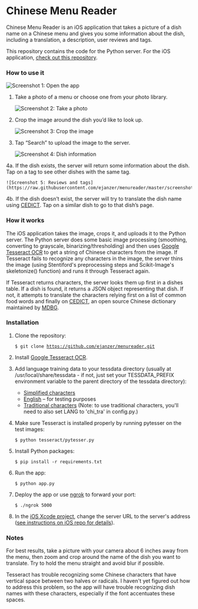 # Chinese Menu Reader

Chinese Menu Reader is an iOS application that takes a picture of a dish name on a Chinese menu and gives you some information about the dish, including a translation, a description, user reviews and tags.

This repository contains the code for the Python server. For the iOS application, [check out this repository](https://github.com/ejanzer/menureader_ios).

### How to use it
![Screenshot 1: Open the app](https://raw.githubusercontent.com/ejanzer/menureader/master/screenshots/app1.jpg)

1. Take a photo of a menu or choose one from your photo library.

    ![Screenshot 2: Take a photo](https://raw.githubusercontent.com/ejanzer/menureader/master/screenshots/app2.jpg)

2. Crop the image around the dish you’d like to look up.

    ![Screenshot 3: Crop the image](https://raw.githubusercontent.com/ejanzer/menureader/master/screenshots/app3.jpg)

3. Tap “Search” to upload the image to the server.

    ![Screenshot 4: Dish information](https://raw.githubusercontent.com/ejanzer/menureader/master/screenshots/app4.jpg)

4a. If the dish exists, the server will return some information about the dish. Tap on a tag to see other dishes with the same tag.

    ![Screenshot 5: Reviews and tags](https://raw.githubusercontent.com/ejanzer/menureader/master/screenshots/app5.jpg)

4b. If the dish doesn’t exist, the server will try to translate the dish name using [CEDICT](http://cc-cedict.org/wiki/). Tap on a similar dish to go to that dish’s page.

### How it works

The iOS application takes the image, crops it, and uploads it to the Python server. The Python server does some basic image processing (smoothing, converting to grayscale, binarizing/thresholding) and then uses [Google Tesseract OCR](https://code.google.com/p/tesseract-ocr/) to get a string of Chinese characters from the image. If Tesseract fails to recognize any characters in the image, the server thins the image (using Stentiford's preprocessing steps and Scikit-Image's skeletonize() function) and runs it through Tesseract again. 

If Tesseract returns characters, the server looks them up first in a dishes table. If a dish is found, it returns a JSON object representing that dish. If not, it attempts to translate the characters relying first on a list of common food words and finally on [CEDICT](http://cc-cedict.org/wiki/), an open source Chinese dictionary maintained by [MDBG](http://www.mdbg.net/).

### Installation

1. Clone the repository:

    <code>$ git clone https://github.com/ejanzer/menureader.git</code>

2. Install [Google Tesseract OCR](https://code.google.com/p/tesseract-ocr/).

3. Add language training data to your tessdata directory (usually at /usr/local/share/tessdata - if not, just set your TESSDATA_PREFIX environment variable to the parent directory of the tessdata directory):

    * [Simplified characters](https://tesseract-ocr.googlecode.com/files/chi_sim.traineddata.gz)
    * [English](https://tesseract-ocr.googlecode.com/files/tesseract-ocr-3.02.eng.tar.gz) – for testing purposes
    * [Traditional characters](https://tesseract-ocr.googlecode.com/files/chi_tra.traineddata.gz) (Note: to use traditional characters, you'll need to also set LANG to 'chi_tra' in config.py.)

4. Make sure Tesseract is installed properly by running pytesser on the test images:

    <code>$ python tesseract/pytesser.py</code>

5. Install Python packages:

    <code>$ pip install -r requirements.txt</code>

6. Run the app:

    <code>$ python app.py</code>

7. Deploy the app or use [ngrok](https://ngrok.com/) to forward your port:

    <code>$ ./ngrok 5000</code>

8. In the [iOS Xcode project](https://github.com/ejanzer/menureader_ios), change the server URL to the server's address ([see instructions on iOS repo for details](https://github.com/ejanzer/menureader_ios)).

### Notes

For best results, take a picture with your camera about 6 inches away from the menu, then zoom and crop around the name of the dish you want to translate. Try to hold the menu straight and avoid blur if possible.

Tesseract has trouble recognizing some Chinese characters that have vertical space between two halves or radicals. I haven't yet figured out how to address this problem, so the app will have trouble recognizing dish names with these characters, especially if the font accentuates these spaces.


